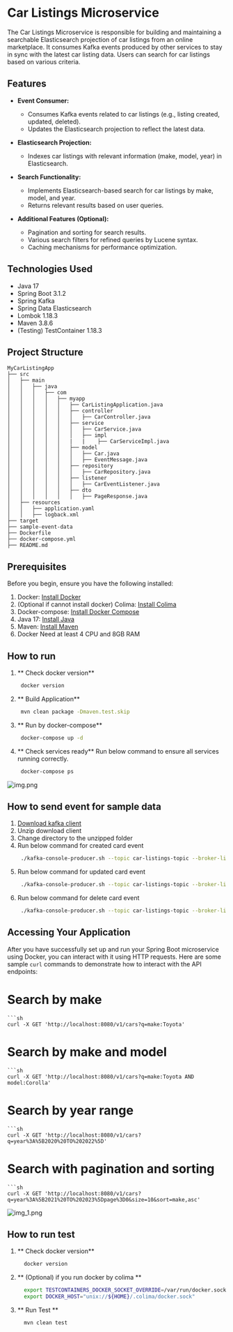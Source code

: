 # Car Listings Microservice

The Car Listings Microservice is responsible for building and maintaining a searchable Elasticsearch projection of car
listings from an online marketplace. It consumes Kafka events produced by other services to stay in sync with the latest
car listing data. Users can search for car listings based on various criteria.

## Features

- **Event Consumer:**
    - Consumes Kafka events related to car listings (e.g., listing created, updated, deleted).
    - Updates the Elasticsearch projection to reflect the latest data.

- **Elasticsearch Projection:**
    - Indexes car listings with relevant information (make, model, year) in Elasticsearch.

- **Search Functionality:**
    - Implements Elasticsearch-based search for car listings by make, model, and year.
    - Returns relevant results based on user queries.

- **Additional Features (Optional):**
    - Pagination and sorting for search results.
    - Various search filters for refined queries by Lucene syntax.
    - Caching mechanisms for performance optimization.

## Technologies Used

- Java 17
- Spring Boot 3.1.2
- Spring Kafka
- Spring Data Elasticsearch
- Lombok 1.18.3
- Maven 3.8.6
- (Testing) TestContainer 1.18.3
## Project Structure
    MyCarListingApp
    ├── src
    │   ├── main
    │   │   ├── java
    │   │   │   ├── com
    │   │   │   │   ├── myapp
    │   │   │   │   │   ├── CarListingApplication.java
    │   │   │   │   │   ├── controller
    │   │   │   │   │   │   ├── CarController.java
    │   │   │   │   │   ├── service
    │   │   │   │   │   │   ├── CarService.java
    │   │   │   │   │   │   ├── impl
    │   │   │   │   │   |   |    ├── CarServiceImpl.java
    │   │   │   │   │   ├── model
    │   │   │   │   │   │   ├── Car.java
    │   │   │   │   │   │   ├── EventMessage.java
    │   │   │   │   │   ├── repository
    │   │   │   │   │   │   ├── CarRepository.java
    │   │   │   │   │   ├── listener
    │   │   │   │   │   │   ├── CarEventListener.java
    │   │   │   │   │   ├── dto
    │   │   │   │   │   │   ├── PageResponse.java
    │   ├── resources
    │   │   ├── application.yaml
    │   │   ├── logback.xml
    ├── target
    ├── sample-event-data
    ├── Dockerfile
    ├── docker-compose.yml
    ├── README.md

## Prerequisites

Before you begin, ensure you have the following installed:

1. Docker: [Install Docker](https://docs.docker.com/get-docker/)
2. (Optional if cannot install docker) Colima: [Install Colima](https://github.com/abiosoft/colima)
3. Docker-compose: [Install Docker Compose](https://docs.docker.com/compose/install/)
4. Java 17: [Install Java](https://www.oracle.com/java/technologies/javase/jdk17-archive-downloads.html)
5. Maven: [Install Maven](https://maven.apache.org/download.cgi)
6. Docker Need at least 4 CPU and 8GB RAM

## How to run

1. ** Check docker version**
   ```sh
    docker version
2. ** Build Application**
   ```sh
    mvn clean package -Dmaven.test.skip 
   
3. ** Run by docker-compose**
   ```sh
    docker-compose up -d
4. ** Check services ready**
   Run below command to ensure all services running correctly.
   ```sh
    docker-compose ps
 ![img.png](img.png)

## How to send event for sample data
1. [Download kafka client](https://kafka.apache.org/quickstart)
2. Unzip download client
3. Change directory to the unzipped folder
4. Run below command for created card event
   ```sh
    ./kafka-console-producer.sh --topic car-listings-topic --broker-list 0.0.0.0:29092 < {PROJECT_FOLDER}/sample-event-data/event_create_payload.txt
5. Run below command for updated card event
   ```sh
    ./kafka-console-producer.sh --topic car-listings-topic --broker-list 0.0.0.0:29092 < {PROJECT_FOLDER}/sample-event-data/event_update_payload.txt
6. Run below command for delete card event
   ```sh
    ./kafka-console-producer.sh --topic car-listings-topic --broker-list 0.0.0.0:29092 < {PROJECT_FOLDER}/sample-event-data/event_delete_payload.txt
   
## Accessing Your Application

After you have successfully set up and run your Spring Boot microservice using Docker,
you can interact with it using HTTP requests. Here are some sample `curl`
commands to demonstrate how to interact with the API endpoints:

# Search by make
    ```sh
    curl -X GET 'http://localhost:8080/v1/cars?q=make:Toyota'

# Search by make and model
    ```sh
    curl -X GET 'http://localhost:8080/v1/cars?q=make:Toyota AND model:Corolla'

# Search by year range
    ```sh
    curl -X GET 'http://localhost:8080/v1/cars?q=year%3A%5B2020%20TO%202022%5D'

# Search with pagination and sorting
    ```sh
    curl -X GET 'http://localhost:8080/v1/cars?q=year%3A%5B2021%20TO%202023%5Dpage%3D0&size=10&sort=make,asc'
![img_1.png](img_1.png)
## How to run test

1. ** Check docker version**
   ```sh
     docker version
2. ** (Optional) if you run docker by colima **
   ```sh
     export TESTCONTAINERS_DOCKER_SOCKET_OVERRIDE=/var/run/docker.sock 
     export DOCKER_HOST="unix://${HOME}/.colima/docker.sock"
3. ** Run Test **
   ```sh
     mvn clean test
